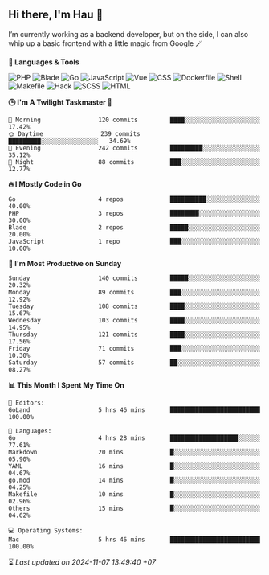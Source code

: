 ## Hi there, I'm Hau 👋
I’m currently working as a backend developer, but on the side, I can also whip up a basic frontend with a little magic from Google 🪄

<!--START_SECTION:readme-stats-->
**💬 Languages & Tools**

![PHP](https://img.shields.io/badge/PHP-63.69%25-4F5D95?&logo=PHP&labelColor=151b23)
![Blade](https://img.shields.io/badge/Blade-25.71%25-f7523f?&logo=Blade&labelColor=151b23)
![Go](https://img.shields.io/badge/Go-06.41%25-00ADD8?&logo=Go&labelColor=151b23)
![JavaScript](https://img.shields.io/badge/JavaScript-02.34%25-f1e05a?&logo=JavaScript&labelColor=151b23)
![Vue](https://img.shields.io/badge/Vue-01.19%25-41b883?&logo=Vue&labelColor=151b23)
![CSS](https://img.shields.io/badge/CSS-00.28%25-563d7c?&logo=CSS&labelColor=151b23)
![Dockerfile](https://img.shields.io/badge/Dockerfile-00.12%25-384d54?&logo=Dockerfile&labelColor=151b23)
![Shell](https://img.shields.io/badge/Shell-00.09%25-89e051?&logo=Shell&labelColor=151b23)
![Makefile](https://img.shields.io/badge/Makefile-00.07%25-427819?&logo=Makefile&labelColor=151b23)
![Hack](https://img.shields.io/badge/Hack-00.07%25-878787?&logo=Hack&labelColor=151b23)
![SCSS](https://img.shields.io/badge/SCSS-00.02%25-c6538c?&logo=SCSS&labelColor=151b23)
![HTML](https://img.shields.io/badge/HTML-00.01%25-e34c26?&logo=HTML&labelColor=151b23)


**🕒 I'm A Twilight Taskmaster 🌆**

```text
🌅 Morning                120 commits         ████░░░░░░░░░░░░░░░░░░░░░   17.42%
🌞 Daytime                239 commits         █████████░░░░░░░░░░░░░░░░   34.69%
🌆 Evening                242 commits         █████████░░░░░░░░░░░░░░░░   35.12%
🌙 Night                  88 commits          ███░░░░░░░░░░░░░░░░░░░░░░   12.77%
```

**🔥 I Mostly Code in Go**

```text
Go                       4 repos             ██████████░░░░░░░░░░░░░░░   40.00%
PHP                      3 repos             ████████░░░░░░░░░░░░░░░░░   30.00%
Blade                    2 repos             █████░░░░░░░░░░░░░░░░░░░░   20.00%
JavaScript               1 repo              ███░░░░░░░░░░░░░░░░░░░░░░   10.00%
```

**📅 I'm Most Productive on Sunday**

```text
Sunday                   140 commits         █████░░░░░░░░░░░░░░░░░░░░   20.32%
Monday                   89 commits          ███░░░░░░░░░░░░░░░░░░░░░░   12.92%
Tuesday                  108 commits         ████░░░░░░░░░░░░░░░░░░░░░   15.67%
Wednesday                103 commits         ████░░░░░░░░░░░░░░░░░░░░░   14.95%
Thursday                 121 commits         ████░░░░░░░░░░░░░░░░░░░░░   17.56%
Friday                   71 commits          ███░░░░░░░░░░░░░░░░░░░░░░   10.30%
Saturday                 57 commits          ██░░░░░░░░░░░░░░░░░░░░░░░   08.27%
```

**📊 This Month I Spent My Time On**

```text
📝 Editors:
GoLand                   5 hrs 46 mins       █████████████████████████   100.00%

💬 Languages:
Go                       4 hrs 28 mins       ███████████████████░░░░░░   77.61%
Markdown                 20 mins             █░░░░░░░░░░░░░░░░░░░░░░░░   05.90%
YAML                     16 mins             █░░░░░░░░░░░░░░░░░░░░░░░░   04.67%
go.mod                   14 mins             █░░░░░░░░░░░░░░░░░░░░░░░░   04.25%
Makefile                 10 mins             █░░░░░░░░░░░░░░░░░░░░░░░░   02.96%
Others                   15 mins             █░░░░░░░░░░░░░░░░░░░░░░░░   04.62%

💻 Operating Systems:
Mac                      5 hrs 46 mins       █████████████████████████   100.00%
```



⏳ *Last updated on 2024-11-07 13:49:40 +07*
<!--END_SECTION:readme-stats-->
